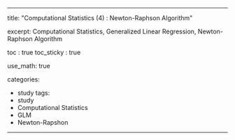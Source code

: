 
---
title:  "Computational Statistics (4) : Newton-Raphson Algorithm"

excerpt: Computational Statistics, Generalized Linear Regression, Newton-Raphson Algorithm 

toc : true
toc_sticky : true  

use_math: true

categories:
  - study
tags:
  - study
  - Computational Statistics
  - GLM
  - Newton-Rapshon
---

